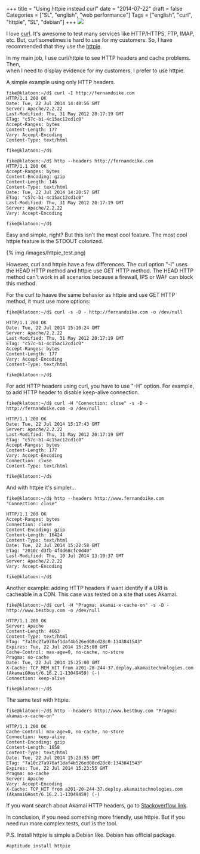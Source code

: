 +++
title = "Using httpie instead curl"
date = "2014-07-22"
draft = false
Categories = ["SL", "english", "web performance"]
Tags = ["english", "curl", "httpie", "SL", "debian"]
+++
![]( /images/httpie.png)

I love [curl][curl]. It's awesome to test many services like HTTP/HTTPS,
FTP, IMAP, etc. But, curl sometimes is hard to use for my customers. So, I
have recommended that they use the [httpie][httpie].

In my main job, I use curl/httpie to see HTTP headers and cache problems. Then,  
when I need to display evidence for my customers, I prefer to use httpie.

A simple example using only HTTP headers.

```
fike@klatoon:~/d$ curl -I http://fernandoike.com
HTTP/1.1 200 OK
Date: Tue, 22 Jul 2014 14:40:56 GMT
Server: Apache/2.2.22
Last-Modified: Thu, 31 May 2012 20:17:19 GMT
ETag: "c57c-b1-4c15ac12cd1c0"
Accept-Ranges: bytes
Content-Length: 177
Vary: Accept-Encoding
Content-Type: text/html

fike@klatoon:~/d$
```


```
fike@klatoon:~/d$ http --headers http://fernandoike.com
HTTP/1.1 200 OK
Accept-Ranges: bytes
Content-Encoding: gzip
Content-Length: 146
Content-Type: text/html
Date: Tue, 22 Jul 2014 14:20:57 GMT
ETag: "c57c-b1-4c15ac12cd1c0"
Last-Modified: Thu, 31 May 2012 20:17:19 GMT
Server: Apache/2.2.22
Vary: Accept-Encoding

fike@klatoon:~/d$
```

Easy and simple, right? But this isn't the most cool feature. The most cool httpie feature is the  STDOUT colorized.

{% img /images/httpie_test.png)

However, curl and httpie have a few differences. The curl option "-I" uses the
HEAD HTTP method and httpie use GET HTTP method. The HEAD HTTP method
can't work in all scenarios because a firewall, IPS or WAF can block this method.

For the curl to haave the same behavior as httpie and use GET HTTP method, it must
use more options:

```
fike@klatoon:~/d$ curl -s -D - http://fernandoike.com -o /dev/null

HTTP/1.1 200 OK
Date: Tue, 22 Jul 2014 15:10:24 GMT
Server: Apache/2.2.22
Last-Modified: Thu, 31 May 2012 20:17:19 GMT
ETag: "c57c-b1-4c15ac12cd1c0"
Accept-Ranges: bytes
Content-Length: 177
Vary: Accept-Encoding
Content-Type: text/html

fike@klatoon:~/d$
```

For add HTTP headers using curl, you have to use "-H" option. For example, to add
HTTP header to disable keep-alive connection.

```
fike@klatoon:~/d$ curl -H "Connection: close" -s -D - http://fernandoike.com -o /dev/null

HTTP/1.1 200 OK
Date: Tue, 22 Jul 2014 15:17:43 GMT
Server: Apache/2.2.22
Last-Modified: Thu, 31 May 2012 20:17:19 GMT
ETag: "c57c-b1-4c15ac12cd1c0"
Accept-Ranges: bytes
Content-Length: 177
Vary: Accept-Encoding
Connection: close
Content-Type: text/html

fike@klatoon:~/d$
```

And with httpie it's simpler...

```
fike@klatoon:~/d$ http --headers http://www.fernandoike.com "Connection: close"

HTTP/1.1 200 OK
Accept-Ranges: bytes
Connection: close
Content-Encoding: gzip
Content-Length: 16424
Content-Type: text/html
Date: Tue, 22 Jul 2014 15:22:58 GMT
ETag: "2010c-d3fb-4fdd68cfc0d40"
Last-Modified: Thu, 10 Jul 2014 13:10:37 GMT
Server: Apache/2.2.22
Vary: Accept-Encoding

fike@klatoon:~/d$
```

Another example:  adding HTTP headers if want identify if a URI is cacheable in a
CDN. This case was tested on a site that uses Akamai.

```
fike@klatoon:~/d$ curl -H "Pragma: akamai-x-cache-on" -s -D - http://www.bestbuy.com -o /dev/null

HTTP/1.1 200 OK
Server: Apache
Content-Length: 4663
Content-Type: text/html
ETag: "7a10c27a970af1daf4b526ed08cd28c0:1343841543"
Expires: Tue, 22 Jul 2014 15:25:00 GMT
Cache-Control: max-age=0, no-cache, no-store
Pragma: no-cache
Date: Tue, 22 Jul 2014 15:25:00 GMT
X-Cache: TCP_MEM_HIT from a201-20-244-37.deploy.akamaitechnologies.com (AkamaiGHost/6.16.2.1-13049459) (-)
Connection: keep-alive

fike@klatoon:~/d$
```

The same test with httpie.

```
fike@klatoon:~/d$ http --headers http://www.bestbuy.com "Pragma: akamai-x-cache-on"

HTTP/1.1 200 OK
Cache-Control: max-age=0, no-cache, no-store
Connection: keep-alive
Content-Encoding: gzip
Content-Length: 1658
Content-Type: text/html
Date: Tue, 22 Jul 2014 15:23:55 GMT
ETag: "7a10c27a970af1daf4b526ed08cd28c0:1343841543"
Expires: Tue, 22 Jul 2014 15:23:55 GMT
Pragma: no-cache
Server: Apache
Vary: Accept-Encoding
X-Cache: TCP_HIT from a201-20-244-37.deploy.akamaitechnologies.com (AkamaiGHost/6.16.2.1-13049459) (-)
```

If you want search about Akamai HTTP headers, go to [Stackoverflow link][stack].

In conclusion, if you need something more friendly, use httpie. But if you need run
more complex tests, curl is the tool.

P.S. Install httpie is simple a Debian like. Debian has official package.

```
#aptitude install httpie
```

[httpie]: http://httpie.org
[curl]: http://curl.haxx.se/
[stack]: http://stackoverflow.com/questions/8811741/whats-the-best-way-to-troubleshoot-akamai-headers-these-days
